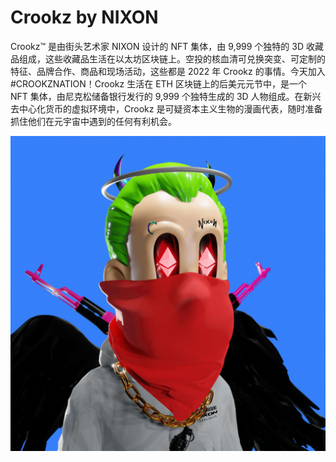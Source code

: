 # Crookz by NIXON

Crookz™ 是由街头艺术家 NIXON 设计的 NFT 集体，由 9,999 个独特的 3D 收藏品组成，这些收藏品生活在以太坊区块链上。空投的核血清可兑换突变、可定制的特征、品牌合作、商品和现场活动，这些都是 2022 年 Crookz 的事情。今天加入 #CROOKZNATION！Crookz 生活在 ETH 区块链上的后美元元节中，是一个 NFT 集体，由尼克松储备银行发行的 9,999 个独特生成的 3D 人物组成。在新兴去中心化货币的虚拟环境中，Crookz 是可疑资本主义生物的漫画代表，随时准备抓住他们在元宇宙中遇到的任何有利机会。

![nft](1.jpg)
